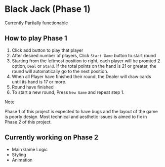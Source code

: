 # Black Jack (Phase 1)

Currently Partially functionable

## How to play Phase 1

1. Click add button to play that player
2. After desired number of players, Click `Start Game` button to start round
3. Starting from the leftmost position to right, each player will be promted 2 option, `Deal` or `Stand`. If the total points on the hand is 21 or greater, the round will automatically go to the next position.
4. When all Player have finished their round, the Dealer will draw cards until its hand is 17 or more.
5. Round have finished
6. To start a new round, Press `New Game` and repeat step 1.

> [!NOTE]
> Phase 1 of this project is expected to have bugs and the layout of the game is poorly design. Most technical and aesthetic issues is aimed to fix in Phase 2 of this project.

## Currently working on Phase 2

- Main Game Logic
- Styling
- Animation
